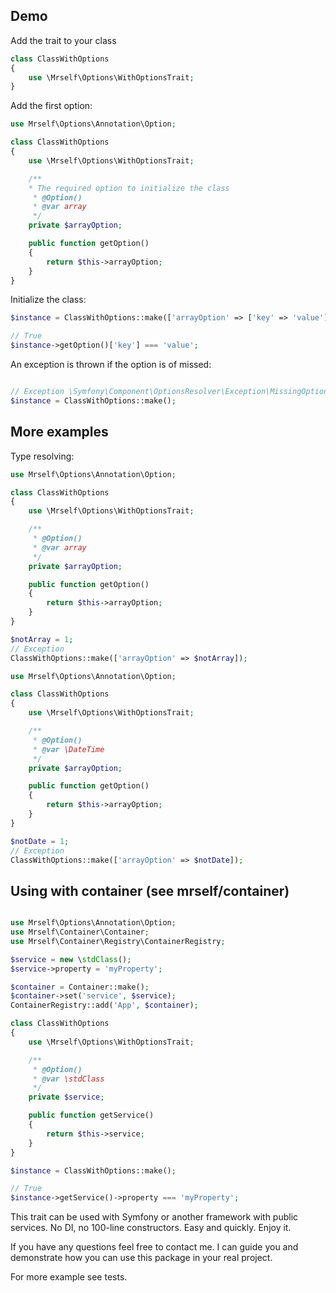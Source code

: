 ## Demo

Add the trait to your class

```php
class ClassWithOptions
{
    use \Mrself\Options\WithOptionsTrait;
}
```

Add the first option:

```php
use Mrself\Options\Annotation\Option;

class ClassWithOptions
{
    use \Mrself\Options\WithOptionsTrait;

    /**
    * The required option to initialize the class
     * @Option()
     * @var array
     */
    private $arrayOption;

    public function getOption()
    {
        return $this->arrayOption;
    }
}
```

Initialize the class:

```php
$instance = ClassWithOptions::make(['arrayOption' => ['key' => 'value']]);

// True
$instance->getOption()['key'] === 'value';
```

An exception is thrown if the option is of missed:

```php

// Exception \Symfony\Component\OptionsResolver\Exception\MissingOptionsException
$instance = ClassWithOptions::make();
```

## More examples

Type resolving:

```php
use Mrself\Options\Annotation\Option;

class ClassWithOptions
{
    use \Mrself\Options\WithOptionsTrait;

    /**
     * @Option()
     * @var array
     */
    private $arrayOption;

    public function getOption()
    {
        return $this->arrayOption;
    }
}

$notArray = 1;
// Exception
ClassWithOptions::make(['arrayOption' => $notArray]);
```

```php
use Mrself\Options\Annotation\Option;

class ClassWithOptions
{
    use \Mrself\Options\WithOptionsTrait;

    /**
     * @Option()
     * @var \DateTime
     */
    private $arrayOption;

    public function getOption()
    {
        return $this->arrayOption;
    }
}

$notDate = 1;
// Exception
ClassWithOptions::make(['arrayOption' => $notDate]);
```

## Using with container (see mrself/container)

```php

use Mrself\Options\Annotation\Option;
use Mrself\Container\Container;
use Mrself\Container\Registry\ContainerRegistry;

$service = new \stdClass();
$service->property = 'myProperty';

$container = Container::make();
$container->set('service', $service);
ContainerRegistry::add('App', $container);

class ClassWithOptions
{
    use \Mrself\Options\WithOptionsTrait;

    /**
     * @Option()
     * @var \stdClass
     */
    private $service;

    public function getService()
    {
        return $this->service;
    }
}

$instance = ClassWithOptions::make();

// True
$instance->getService()->property === 'myProperty';
```

This trait can be used with Symfony or another framework with public services.
No DI, no 100-line constructors. Easy and quickly. Enjoy it.

If you have any questions feel free to contact me. I can guide you and demonstrate how you can use this package in your real project.

For more example see tests.
